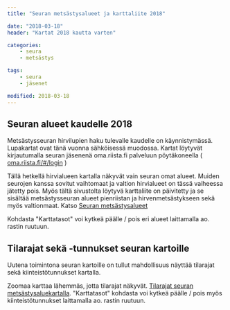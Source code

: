 ```yaml
---
title: "Seuran metsästysalueet ja karttaliite 2018"

date: "2018-03-18"
header: "Kartat 2018 kautta varten"

categories:
    - seura
    - metsästys

tags:
    - seura
    - jäsenet

modified: 2018-03-18
---
```

## Seuran alueet kaudelle 2018

Metsästysseuran hirvilupien haku tulevalle kaudelle on käynnistymässä. Lupakartat ovat tänä vuonna sähköisessä muodossa.
Kartat löytyvät kirjautumalla seuran jäsenenä oma.riista.fi palveluun pöytäkoneella (<a target = "_blank" href = "https://oma.riista.fi/#/login"> oma.riista.fi/#/login</a> )

Tällä hetkellä hirvialueen kartalla näkyvät vain seuran omat alueet. Muiden seurojen kanssa sovitut vaihtomaat ja valtion hirvialueet on tässä vaiheessa jätetty pois.
Myös tältä sivustolta löytyvä karttaliite on päivitetty ja se sisältää metsästysseuran alueet pienriistan ja hirvenmetsästykseen sekä myös valtionmaat.
Katso
<a target = "_blank" href = "https://goo.gl/oPVS4Y" >Seuran metsästysalueet</a>

Kohdasta "Karttatasot" voi kytkeä päälle / pois eri alueet laittamalla ao. rastin ruutuun.

## Tilarajat sekä -tunnukset seuran kartoille

Uutena toimintona seuran kartoille on tullut mahdollisuus näyttää tilarajat sekä kiinteistötunnukset kartalla.

Zoomaa karttaa lähemmäs, jotta tilarajat näkyvät.
<a target = "_blank" href = "https://goo.gl/oPVS4Y" >Tilarajat seuran metsästysaluekartalla</a>.
"Karttatasot" kohdasta voi kytkeä päälle / pois myös kiinteistötunnukset laittamalla ao. rastin ruutuun.
